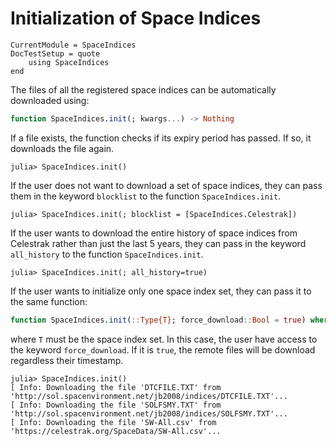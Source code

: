 Initialization of Space Indices
===============================

```@meta
CurrentModule = SpaceIndices
DocTestSetup = quote
    using SpaceIndices
end
```

The files of all the registered space indices can be automatically downloaded using:

```julia
function SpaceIndices.init(; kwargs...) -> Nothing
```

If a file exists, the function checks if its expiry period has passed. If so, it downloads
the file again.

```julia-repl
julia> SpaceIndices.init()
```

If the user does not want to download a set of space indices, they can pass them in the
keyword `blocklist` to the function `SpaceIndices.init`.

```julia-repl
julia> SpaceIndices.init(; blocklist = [SpaceIndices.Celestrak])
```

If the user wants to download the entire history of space indices from Celestrak rather 
than just the last 5 years, they can pass in the keyword `all_history` to the function
`SpaceIndices.init`.

```julia-repl
julia> SpaceIndices.init(; all_history=true)
```

If the user wants to initialize only one space index set, they can pass it to the same
function:

```julia
function SpaceIndices.init(::Type{T}; force_download::Bool = true) where T<:SpaceIndexSet -> Nothing
```

where `T` must be the space index set. In this case, the user have access to the keyword
`force_download`. If it is `true`, the remote files will be download regardless their
timestamp.

```jldoctest
julia> SpaceIndices.init()
[ Info: Downloading the file 'DTCFILE.TXT' from 'http://sol.spacenvironment.net/jb2008/indices/DTCFILE.TXT'...
[ Info: Downloading the file 'SOLFSMY.TXT' from 'http://sol.spacenvironment.net/jb2008/indices/SOLFSMY.TXT'...
[ Info: Downloading the file 'SW-All.csv' from 'https://celestrak.org/SpaceData/SW-All.csv'...

```
